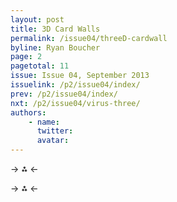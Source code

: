```yaml
---
layout: post
title: 3D Card Walls
permalink: /issue04/threeD-cardwall
byline: Ryan Boucher
page: 2
pagetotal: 11
issue: Issue 04, September 2013
issuelink: /p2/issue04/index/
prev: /p2/issue04/index/
nxt: /p2/issue04/virus-three/
authors:
    - name: 
      twitter: 
      avatar: 
---
```



-> ⁂ <-


-> ⁂ <-



